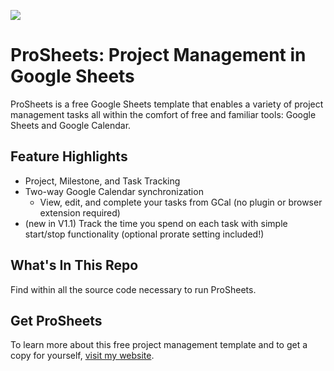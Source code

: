 ![](https://www.stanleyidesis.com/assets/images/collections/posts/2018-08-07-project-management-with-google-sheets/cover-art.png)

# ProSheets: Project Management in Google Sheets

ProSheets is a free Google Sheets template that enables a variety of project management tasks all within the comfort of free and familiar tools: Google Sheets and Google Calendar.

## Feature Highlights

- Project, Milestone, and Task Tracking
- Two-way Google Calendar synchronization
  - View, edit, and complete your tasks from GCal (no plugin or browser extension required)
- (new in V1.1) Track the time you spend on each task with simple start/stop functionality (optional prorate setting included!)

## What's In This Repo

Find within all the source code necessary to run ProSheets.

## Get ProSheets

To learn more about this free project management template and to get a copy for yourself, [visit my website](https://www.stanleyidesis.com/project-management-with-google-sheets-free-template).
